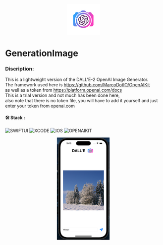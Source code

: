 <p align="center">
<img src="GenerationImage/Assets.xcassets/openAI.imageset/imageOpen.png" width="107" height="100"/>   
</p>

# GenerationImage

### Discription:
This is a lightweight version of the DALL'E-2 OpenAI Image Generator.</br>The framework used here is https://github.com/MarcoDotIO/OpenAIKit
</br>as well as a token from https://platform.openai.com/docs</br>
This is a trial version and not much has been done here,</br>also note that there is no token file, you will have to add it yourself and just enter your token from openai.com

#### :hammer_and_wrench: Stack :

![SWIFTUI](https://img.shields.io/badge/-SWIFTUI-blue)
![XCODE](https://img.shields.io/badge/-XCODE-blueviolet)
![IOS](https://img.shields.io/badge/-iOS-blue)
![OPENAIKIT](https://img.shields.io/badge/-OPENAIKIT-orange)


<p align="center">
<img src="Снимок экрана 2023-03-06 в 22.13.14.png" width="170" height="330"/>                                                                                                                                  
</p>
